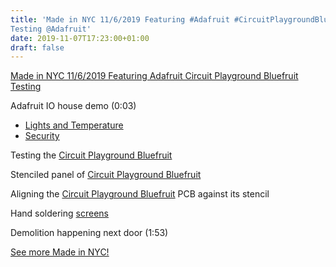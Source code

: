 ```yaml
---
title: 'Made in NYC 11/6/2019 Featuring #Adafruit #CircuitPlaygroundBluefruit
Testing @Adafruit'
date: 2019-11-07T17:23:00+01:00
draft: false
---
```


[Made in NYC 11/6/2019 Featuring Adafruit Circuit Playground Bluefruit Testing](https://youtu.be/JUPiOjxmA84)

Adafruit IO house demo (0:03)

*   [Lights and Temperature](https://learn.adafruit.com/adafruit-io-house-lights-and-temperature)
*   [Security](https://learn.adafruit.com/adafruit-io-home-security)

Testing the [Circuit Playground Bluefruit](https://www.adafruit.com/product/4333)

Stenciled panel of [Circuit Playground Bluefruit](https://www.adafruit.com/product/4333)

Aligning the [Circuit Playground Bluefruit](https://www.adafruit.com/product/4333) PCB against its stencil

Hand soldering [screens](https://www.adafruit.com/product/2088)

Demolition happening next door (1:53)

[See more Made in NYC!](https://www.youtube.com/playlist?list=PLjF7R1fz_OOVJIcyeEEHIiAvdMOtdf0We)